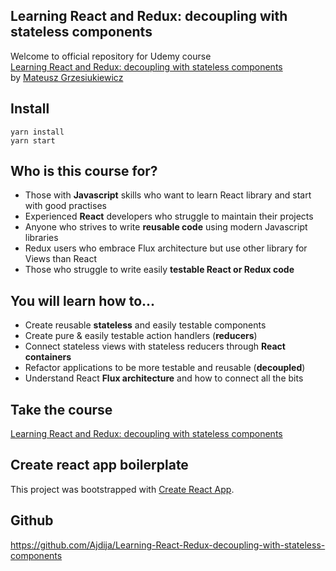 ## Learning React and Redux: decoupling with stateless components

Welcome to official repository for Udemy course  
[Learning React and Redux: decoupling with stateless components](https://www.udemy.com/course/1326760/)  
by [Mateusz Grzesiukiewicz](https://www.linkedin.com/in/mateusz-grzesiukiewicz-8556a030/)

## Install
```
yarn install
yarn start
```

## Who is this course for?
- Those with **Javascript** skills who want to learn React library and start with good practises
- Experienced **React** developers who struggle to maintain their projects
- Anyone who strives to write **reusable code** using modern Javascript libraries
- Redux users who embrace Flux architecture but use other library for Views than React
- Those who struggle to write easily **testable React or Redux code**

## You will learn how to...
- Create reusable **stateless** and easily testable components
- Create pure & easily testable action handlers (**reducers**)
- Connect stateless views with stateless reducers through **React containers**
- Refactor applications to be more testable and reusable (**decoupled**)
- Understand React **Flux architecture** and how to connect all the bits

## Take the course
[Learning React and Redux: decoupling with stateless components](https://www.udemy.com/course/1326760/)

## Create react app boilerplate

This project was bootstrapped with [Create React App](https://github.com/facebookincubator/create-react-app).



## Github
https://github.com/Ajdija/Learning-React-Redux-decoupling-with-stateless-components